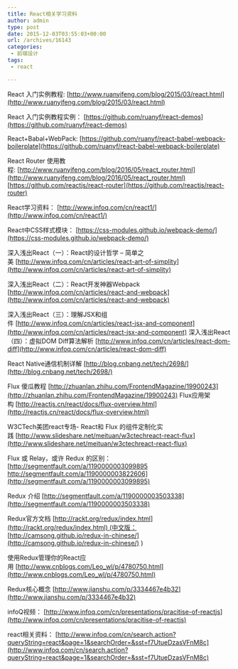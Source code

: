 ```yaml
---
title: React相关学习资料
author: admin
type: post
date: 2015-12-03T03:55:03+00:00
url: /archives/16143
categories:
 - 前端设计
tags:
 - react

---
```


React 入门实例教程: [http://www.ruanyifeng.com/blog/2015/03/react.html](http://www.ruanyifeng.com/blog/2015/03/react.html)

React 入门实例教程实例： [https://github.com/ruanyf/react-demos](https://github.com/ruanyf/react-demos)

React+Babal+WebPack: [https://github.com/ruanyf/react-babel-webpack-boilerplate](https://github.com/ruanyf/react-babel-webpack-boilerplate)

React Router 使用教程: [http://www.ruanyifeng.com/blog/2016/05/react_router.html](http://www.ruanyifeng.com/blog/2016/05/react_router.html) [https://github.com/reactjs/react-router](https://github.com/reactjs/react-router)

React学习资料： [http://www.infoq.com/cn/react1/](http://www.infoq.com/cn/react1/)

React中CSS样式模块： [https://css-modules.github.io/webpack-demo/](https://css-modules.github.io/webpack-demo/)

深入浅出React（一）：React的设计哲学 – 简单之美 [http://www.infoq.com/cn/articles/react-art-of-simplity](http://www.infoq.com/cn/articles/react-art-of-simplity)

深入浅出React（二）：React开发神器Webpack [http://www.infoq.com/cn/articles/react-and-webpack](http://www.infoq.com/cn/articles/react-and-webpack)

深入浅出React（三）：理解JSX和组件 [http://www.infoq.com/cn/articles/react-jsx-and-component](http://www.infoq.com/cn/articles/react-jsx-and-component)
深入浅出React（四）：虚拟DOM Diff算法解析 [http://www.infoq.com/cn/articles/react-dom-diff](http://www.infoq.com/cn/articles/react-dom-diff)

React Native通信机制详解 [http://blog.cnbang.net/tech/2698/](http://blog.cnbang.net/tech/2698/)

Flux 傻瓜教程 [http://zhuanlan.zhihu.com/FrontendMagazine/19900243](http://zhuanlan.zhihu.com/FrontendMagazine/19900243)
Flux应用架构 [http://reactjs.cn/react/docs/flux-overview.html](http://reactjs.cn/react/docs/flux-overview.html)

W3CTech美团react专场- React和 Flux 的组件定制化实践 [http://www.slideshare.net/meituan/w3ctechreact-react-flux](http://www.slideshare.net/meituan/w3ctechreact-react-flux)

Flux 或 Relay，或许 Redux 的区别：
[http://segmentfault.com/a/1190000003099895
 http://segmentfault.com/a/1190000003822606](http://segmentfault.com/a/1190000003099895)

Redux 介绍 [http://segmentfault.com/a/1190000003503338](http://segmentfault.com/a/1190000003503338)

Redux官方文档 [http://rackt.org/redux/index.html](http://rackt.org/redux/index.html) (中文版： [http://camsong.github.io/redux-in-chinese/](http://camsong.github.io/redux-in-chinese/) )

使用Redux管理你的React应用 [http://www.cnblogs.com/Leo_wl/p/4780750.html](http://www.cnblogs.com/Leo_wl/p/4780750.html)

Redux核心概念 [http://www.jianshu.com/p/3334467e4b32](http://www.jianshu.com/p/3334467e4b32)

infoQ视频： [http://www.infoq.com/cn/presentations/pracitise-of-reactjs](http://www.infoq.com/cn/presentations/pracitise-of-reactjs)

react相关资料： [http://www.infoq.com/cn/search.action?queryString=react&page=1&searchOrder=&sst=f7UtueDzasVFnM8c](http://www.infoq.com/cn/search.action?queryString=react&page=1&searchOrder=&sst=f7UtueDzasVFnM8c)
